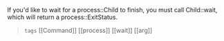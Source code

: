 If you'd like to wait for a process::Child to finish, you must call Child::wait, which will return a process::ExitStatus.

> `tags` [[Command]] [[process]] [[wait]] [[arg]]
